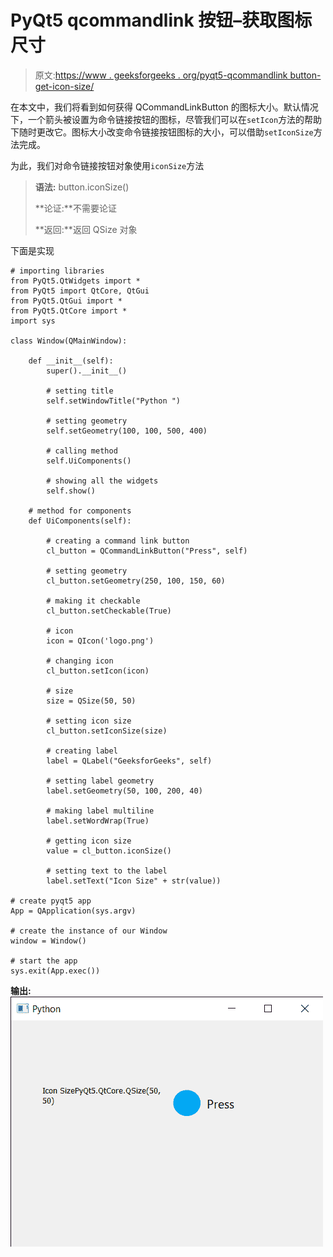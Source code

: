 # PyQt5 qcommandlink 按钮–获取图标尺寸

> 原文:[https://www . geeksforgeeks . org/pyqt5-qcommandlink button-get-icon-size/](https://www.geeksforgeeks.org/pyqt5-qcommandlinkbutton-getting-icon-size/)

在本文中，我们将看到如何获得 QCommandLinkButton 的图标大小。默认情况下，一个箭头被设置为命令链接按钮的图标，尽管我们可以在`setIcon`方法的帮助下随时更改它。图标大小改变命令链接按钮图标的大小，可以借助`setIconSize`方法完成。

为此，我们对命令链接按钮对象使用`iconSize`方法

> **语法:** button.iconSize()
> 
> **论证:**不需要论证
> 
> **返回:**返回 QSize 对象

下面是实现

```
# importing libraries
from PyQt5.QtWidgets import * 
from PyQt5 import QtCore, QtGui
from PyQt5.QtGui import * 
from PyQt5.QtCore import * 
import sys

class Window(QMainWindow):

    def __init__(self):
        super().__init__()

        # setting title
        self.setWindowTitle("Python ")

        # setting geometry
        self.setGeometry(100, 100, 500, 400)

        # calling method
        self.UiComponents()

        # showing all the widgets
        self.show()

    # method for components
    def UiComponents(self):

        # creating a command link button
        cl_button = QCommandLinkButton("Press", self)

        # setting geometry
        cl_button.setGeometry(250, 100, 150, 60)

        # making it checkable
        cl_button.setCheckable(True)

        # icon
        icon = QIcon('logo.png')

        # changing icon
        cl_button.setIcon(icon)

        # size
        size = QSize(50, 50)

        # setting icon size
        cl_button.setIconSize(size)

        # creating label
        label = QLabel("GeeksforGeeks", self)

        # setting label geometry
        label.setGeometry(50, 100, 200, 40)

        # making label multiline
        label.setWordWrap(True)

        # getting icon size
        value = cl_button.iconSize()

        # setting text to the label
        label.setText("Icon Size" + str(value))

# create pyqt5 app
App = QApplication(sys.argv)

# create the instance of our Window
window = Window()

# start the app
sys.exit(App.exec())
```

**输出:**
![](img/841f26573a0da2bd9db86d134e1ccfd7.png)